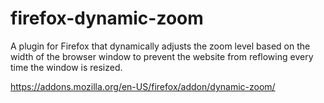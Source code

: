 # firefox-dynamic-zoom

A plugin for Firefox
that dynamically adjusts the zoom level
based on the width of the browser window
to prevent the website from reflowing
every time the window is resized.

https://addons.mozilla.org/en-US/firefox/addon/dynamic-zoom/
